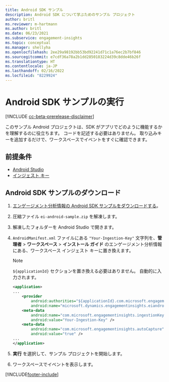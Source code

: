 ```yaml
---
title: Android SDK サンプル
description: Android SDK について学ぶためのサンプル プロジェクト
author: britl
ms.reviewer: m-hartmann
ms.author: britl
ms.date: 06/23/2021
ms.subservice: engagement-insights
ms.topic: conceptual
ms.manager: shellyha
ms.openlocfilehash: 2ee29a98192bb53bd92241d71c1a76ec2b7bf846
ms.sourcegitcommit: e7cdf36a78a2b1dd2850183224d39c8dde46b26f
ms.translationtype: HT
ms.contentlocale: ja-JP
ms.lasthandoff: 02/16/2022
ms.locfileid: "8229924"
---
```

# <a name="run-the-android-sdk-sample"></a>Android SDK サンプルの実行

[!INCLUDE [cc-beta-prerelease-disclaimer](includes/cc-beta-prerelease-disclaimer.md)]

このサンプル Android プロジェクトは、SDK がアプリでどのように機能するかを理解するのに役立ちます。 コードを記述する必要はありません。 取り込みキーを追加するだけで、ワークスペースでイベントをすぐに確認できます。

## <a name="prerequisites"></a>前提条件

- [Android Studio](https://developer.android.com/studio)
- [インジェスト キー](get-started-android.md)

## <a name="download-the-android-sdk-sample"></a>Android SDK サンプルのダウンロード

1. [エンゲージメント分析情報の Android SDK サンプルをダウンロードする](https://download.pi.dynamics.com/sdk/EI-SDKs/ei-android-sample.zip)。
1. 圧縮ファイル `ei-android-sample.zip` を解凍します。
1. 解凍したフォルダーを Android Studio で開きます。
1. `AndroidManifest.xml` ファイルにある `"Your-Ingestion-Key"` 文字列を、**管理者** > **ワークスペース** > **インストール ガイド** のエンゲージメント分析情報にある、ワークスペース インジェスト キーに置き換えます。 

   > [!NOTE]
   > `${applicationId}` セクションを置き換える必要はありません。 自動的に入力されます。

   ```xml
   <application>
   ...
       <provider
           android:authorities="${applicationId}.com.microsoft.engagementinsights.eiandroidsdk.AnalyticsContentProvider"
           android:name="microsoft.dynamics.engagementinsights.eiandroidsdk.AnalyticsContentProvider" />
       <meta-data
           android:name="com.microsoft.engagementinsights.ingestionKey"
           android:value="Your-Ingestion-Key" />
       <meta-data
           android:name="com.microsoft.engagementinsights.autoCapture"
           android:value="true" />
   ...
   </application>
   ```

1. **実行** を選択して、サンプル プロジェクトを開始します。
1. ワークスペースでイベントを表示します。


[!INCLUDE[footer-include](../includes/footer-banner.md)]
